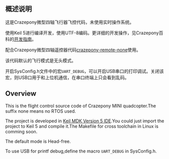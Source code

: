﻿## 概述说明
这是Crazepony微型四轴飞行器飞控代码，未使用实时操作系统。

使用Keil 5进行编译开发，使用UTF-8编码。更详细的开发操作，见Crazepony百科的[开发指南](http://www.crazepony.com/wiki-crazepony.html#rd)。

配合Crazepony微型四轴遥控器代码[crazepony-remote-none](https://github.com/Crazepony/crazepony-remote-none)使用。

该代码默认的飞行模式是无头模式。

开启SysConfig.h文件中的宏`UART_DEBUG`，可以开启USB串口的打印调试。关闭该宏，则USB口用于和上位机通信，在串口终端上只会看到乱码。

## Overview
This is the flight control source code of Crazepony MINI quadcopter.The suffix none means no RTOS used.

The project is developed in [Keil MDK Version 5 IDE](http://www2.keil.com/mdk5/).You could just import the project to Keil 5 and compile it.The Makefile for cross toolchain in Linux is comming soon.

The default mode is Head-free.

To use USB for printf debug,define the macro `UART_DEBUG` in SysConfig.h.
